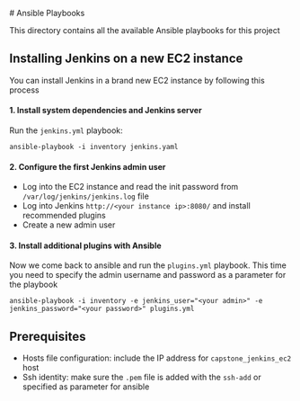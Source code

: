 # Ansible Playbooks

This directory contains all the available Ansible playbooks for this project

## Installing Jenkins on a new EC2 instance

You can install Jenkins in a brand new EC2 instance by following this process

#### 1. Install system dependencies and Jenkins server

Run the `jenkins.yml` playbook:

```
ansible-playbook -i inventory jenkins.yaml
```

#### 2. Configure the first Jenkins admin user

- Log into the EC2 instance and read the init password from `/var/log/jenkins/jenkins.log` file
- Log into Jenkins `http://<your instance ip>:8080/` and install recommended plugins
- Create a new admin user

#### 3. Install additional plugins with Ansible

Now we come back to ansible and run the `plugins.yml` playbook. This time you need to specify the admin
username and password as a parameter for the playbook

```
ansible-playbook -i inventory -e jenkins_user="<your admin>" -e jenkins_password="<your password>" plugins.yml
```

## Prerequisites

- Hosts file configuration: include the IP address for `capstone_jenkins_ec2` host
- Ssh identity: make sure the `.pem` file is added with the `ssh-add` or specified as parameter for ansible
